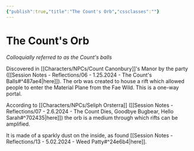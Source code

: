 ```yaml
---
{"publish":true,"title":"The Count's Orb","cssclasses":""}
---
```




# The Count's Orb

_Colloquially referred to as the Count's balls_

Discovered in [[Characters/NPCs/Count Canonbury]]'s Manor by the party ([[Session Notes - Reflections/06 - 1.25.2024 - The Count's Balls#^487ae4\|here]]). The orb was created to house a rift which allowed people to enter the Material Plane from the Fae Wild. This is a one-way portal.

According to [[Characters/NPCs/Seliph Orsterra]] ([[Session Notes - Reflections/07 - 2.6.2024 - The Count Dies, Goodbye Bugbear, Hello Sarah#^702435\|here]]) the orb is a medium through which rifts can be amplified.

It is made of a sparkly dust on the inside, as found [[Session Notes - Reflections/13 - 5.02.2024 - Weed Patty#^24e6b4\|here]].

